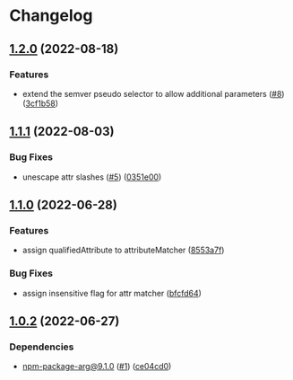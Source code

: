 # Changelog

## [1.2.0](https://github.com/npm/query/compare/v1.1.1...v1.2.0) (2022-08-18)


### Features

* extend the semver pseudo selector to allow additional parameters ([#8](https://github.com/npm/query/issues/8)) ([3cf1b58](https://github.com/npm/query/commit/3cf1b58d7db50b39834fb69d5ade2c6635a7d9e1))

## [1.1.1](https://github.com/npm/query/compare/v1.1.0...v1.1.1) (2022-08-03)


### Bug Fixes

* unescape attr slashes ([#5](https://github.com/npm/query/issues/5)) ([0351e00](https://github.com/npm/query/commit/0351e00389653c6682a49be17538588a62759c4b))

## [1.1.0](https://github.com/npm/query/compare/v1.0.2...v1.1.0) (2022-06-28)


### Features

* assign qualifiedAttribute to attributeMatcher ([8553a7f](https://github.com/npm/query/commit/8553a7fc0296b78feec5ca066bda8f859c6dc193))


### Bug Fixes

* assign insensitive flag for attr matcher ([bfcfd64](https://github.com/npm/query/commit/bfcfd64b1e3de5377ba6fc3c05a64902bb3e69f1))

## [1.0.2](https://github.com/npm/query/compare/v1.0.1...v1.0.2) (2022-06-27)


### Dependencies

* npm-package-arg@9.1.0 ([#1](https://github.com/npm/query/issues/1)) ([ce04cd0](https://github.com/npm/query/commit/ce04cd05e67a0dd0b8fd3358f6f7dcc3892935a0))

